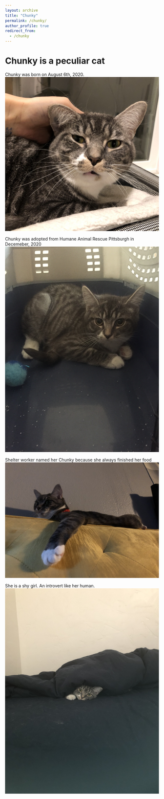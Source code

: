 ```yaml
---
layout: archive
title: "Chunky"
permalink: /chunky/
author_profile: true
redirect_from:
  - /chunky
---
```


Chunky is a peculiar cat
====

Chunky was born on August 6th, 2020.
![](/images/chunky_jiong.jpeg)

Chunky was adopted from Humane Animal Rescue Pittsburgh in Decemeber, 2020
![](/images/chunky_day0.jpeg)


Shelter worker named her Chunky because she always finished her food
![](/images/chunky_couch.jpeg)

She is a shy girl. An introvert like her human.
![](/images/chunky_shy.jpeg)
